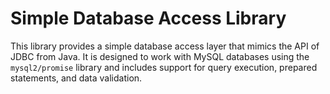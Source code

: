 # Simple Database Access Library

This library provides a simple database access layer that mimics the API of JDBC from Java. It is designed to work with MySQL databases using the `mysql2/promise` library and includes support for query execution, prepared statements, and data validation.
